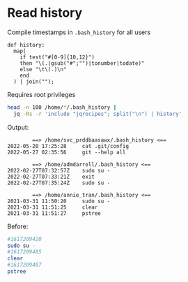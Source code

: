 # Read history

Compile timestamps in `.bash_history` for all users

```jq
def history:
  map(
    if test("#[0-9]{10,12}")
    then "\(.|gsub("#";"")|tonumber|todate)"
    else "\t\(.)\n"
    end
  ) | join("");
```

Requires root privileges

```sh
head -n 100 /home/*/.bash_history |
  jq -Rs -r 'include "jqrecipes"; split("\n") | history'
```

Output:

```
        ==> /home/svc_prddbaasawx/.bash_history <==
2022-05-20 17:25:28     cat .git/config
2022-05-27 02:35:56     git --help all

        ==> /home/admdarrell/.bash_history <==
2022-02-27T07:32:57Z    sudo su -
2022-02-27T07:33:21Z    exit
2022-02-27T07:35:24Z    sudo su -

        ==> /home/annie_tran/.bash_history <==
2021-03-31 11:50:20     sudo su -
2021-03-31 11:51:25     clear
2021-03-31 11:51:27     pstree
```

Before:

```sh
#1617209420
sudo su -
#1617209485
clear
#1617209487
pstree
```
